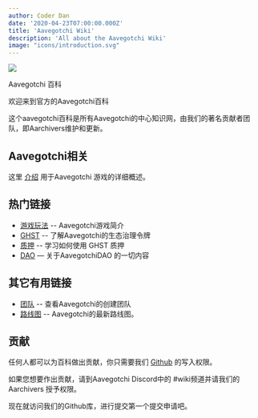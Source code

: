 ```yaml
---
author: Coder Dan
date: '2020-04-23T07:00:00.000Z'
title: 'Aavegotchi Wiki'
description: 'All about the Aavegotchi Wiki'
image: "icons/introduction.svg"
---
```


<div class="headerImageContainer">
<img class="headerImage" src="/icons/introduction.svg">
<p class="headerImageText">Aavegotchi 百科</p>
</div>

欢迎来到官方的Aavegotchi百科

这个aavegotchi百科是所有Aavegotchi的中心知识网，由我们的著名贡献者团队，即Aarchivers维护和更新。

## Aavegotchi相关

这里 [介绍](https://wiki.aavegotchi.com/introduction) 用于Aavegotchi 游戏的详细概述。

## 热门链接
* [游戏玩法](https://wiki.aavegotchi.com/gameplay) -- Aavegotchi游戏简介
* [GHST](https://wiki.aavegotchi.com/ghst) -- 了解Aavegotchi的生态治理令牌
* [质押](https://wiki.aavegotchi.com/staking) -- 学习如何使用 GHST 质押
* [DAO](https://wiki.aavegotchi.com/dao) — 关于AavegotchiDAO 的一切内容

## 其它有用链接

* [团队](https://wiki.aavegotchi.com/team) -- 查看Aavegotchi的创建团队
* [路线图](https://wiki.aavegotchi.com/roadmap) -- Aavegotchi的最新路线图。



## 贡献

任何人都可以为百科做出贡献，你只需要我们 [Github](https://github.com/aavegotchi/aavegotchi-wiki) 的写入权限。

如果您想要作出贡献，请到Aavegotchi Discord中的 #wiki频道并请我们的Aarchivers 授予权限。

现在就访问我们的Github库，进行提交第一个提交申请吧。 